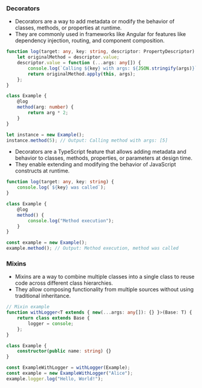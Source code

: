 ### Decorators

- Decorators are a way to add metadata or modify the behavior of classes, methods, or properties at runtime. 
- They are commonly used in frameworks like Angular for features like dependency injection, routing, and component composition.

```typescript
function log(target: any, key: string, descriptor: PropertyDescriptor) {
    let originalMethod = descriptor.value;
    descriptor.value = function (...args: any[]) {
        console.log(`Calling ${key} with args: ${JSON.stringify(args)}`);
        return originalMethod.apply(this, args);
    };
}

class Example {
    @log
    method(arg: number) {
        return arg * 2;
    }
}

let instance = new Example();
instance.method(5); // Output: Calling method with args: [5]
```

- Decorators are a TypeScript feature that allows adding metadata and behavior to classes, methods, properties, or parameters at design time. 
- They enable extending and modifying the behavior of JavaScript constructs at runtime.

```typescript
function log(target: any, key: string) {
    console.log(`${key} was called`);
}

class Example {
    @log
    method() {
        console.log("Method execution");
    }
}

const example = new Example();
example.method(); // Output: Method execution, method was called
```

### Mixins

- Mixins are a way to combine multiple classes into a single class to reuse code across different class hierarchies. 
- They allow composing functionality from multiple sources without using traditional inheritance.

```typescript
// Mixin example
function withLogger<T extends { new(...args: any[]): {} }>(Base: T) {
    return class extends Base {
        logger = console;
    };
}

class Example {
    constructor(public name: string) {}
}

const ExampleWithLogger = withLogger(Example);
const example = new ExampleWithLogger("Alice");
example.logger.log("Hello, World!");
```